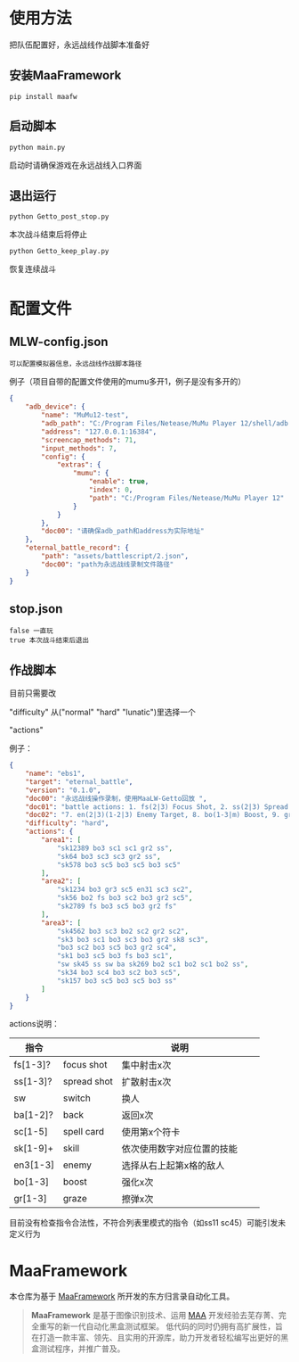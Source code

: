 # 使用方法
把队伍配置好，永远战线作战脚本准备好

## 安装MaaFramework

```pip install maafw```

## 启动脚本

```python main.py```

启动时请确保游戏在永远战线入口界面

## 退出运行

```python Getto_post_stop.py```

本次战斗结束后将停止

```python Getto_keep_play.py```

恢复连续战斗

# 配置文件
## MLW-config.json
    可以配置模拟器信息，永远战线作战脚本路径

例子（项目自带的配置文件使用的mumu多开1，例子是没有多开的）

```json
{
    "adb_device": {
        "name": "MuMu12-test",
        "adb_path": "C:/Program Files/Netease/MuMu Player 12/shell/adb.exe",
        "address": "127.0.0.1:16384",
        "screencap_methods": 71,
        "input_methods": 7,
        "config": {
            "extras": {
                "mumu": {
                    "enable": true,
                    "index": 0,
                    "path": "C:/Program Files/Netease/MuMu Player 12"
                }
            }
        },
        "doc00": "请确保adb_path和address为实际地址"
    },
    "eternal_battle_record": {
        "path": "assets/battlescript/2.json",
        "doc00": "path为永远战线录制文件路径"
    }
}
```

## stop.json
    false 一直玩
    true 本次战斗结束后退出
## 作战脚本
目前只需要改

 "difficulty" 从("normal" "hard" "lunatic")里选择一个

 "actions"

例子：
```json
{
    "name": "ebs1",
    "target": "eternal_battle",
    "version": "0.1.0",
    "doc00": "永远战线操作录制，使用MaaLW-Getto回放 ",
    "doc01": "battle actions: 1. fs(2|3) Focus Shot, 2. ss(2|3) Spread Shot, 3. sw Switch, 4. ba(2) Back, 5. sc(1-5) Spell Card, 6. sk(1-9) Skill,",
    "doc02": "7. en(2|3)(1-2|3) Enemy Target, 8. bo(1-3|m) Boost, 9. gr(1-3|m) Graze",
    "difficulty": "hard",
    "actions": {
        "area1": [
            "sk12389 bo3 sc1 sc1 gr2 ss",
            "sk64 bo3 sc3 sc3 gr2 ss",
            "sk578 bo3 sc5 bo3 sc5 bo3 sc5"
        ],
        "area2": [
            "sk1234 bo3 gr3 sc5 en31 sc3 sc2",
            "sk56 bo2 fs bo3 sc2 bo3 gr2 sc5",
            "sk2789 fs bo3 sc5 bo3 gr2 fs"
        ],
        "area3": [
            "sk4562 bo3 sc3 bo2 sc2 gr2 sc2",
            "sk3 bo3 sc1 bo3 sc3 bo3 gr2 sk8 sc3",
            "bo3 sc2 bo3 sc5 bo3 gr2 sc4",
            "sk1 bo3 sc5 bo3 fs bo3 sc1",
            "sw sk45 ss sw ba sk269 bo2 sc1 bo2 sc1 bo2 ss",
            "sk34 bo3 sc4 bo3 sc2 bo3 sc5",
            "sk157 bo3 sc5 bo3 sc5 bo3 ss"
        ]
    }
}
```

actions说明：

| 指令     	|             	| 说明                       	|   	|   	|
|----------	|-------------	|----------------------------	|---	|---	|
| fs[1-3]? 	| focus shot  	| 集中射击x次                	|   	|   	|
| ss[1-3]? 	| spread shot 	| 扩散射击x次                	|   	|   	|
| sw       	| switch      	| 换人                       	|   	|   	|
| ba[1-2]? 	| back        	| 返回x次                    	|   	|   	|
| sc[1-5]  	| spell card  	| 使用第x个符卡              	|   	|   	|
| sk[1-9]+ 	| skill       	| 依次使用数字对应位置的技能 	|   	|   	|
| en3[1-3] 	| enemy       	| 选择从右上起第x格的敌人    	|   	|   	|
| bo[1-3]  	| boost       	| 强化x次                    	|   	|   	|
| gr[1-3]  	| graze       	| 擦弹x次                    	|   	|   	|

目前没有检查指令合法性，不符合列表里模式的指令（如ss11 sc45）可能引发未定义行为

# MaaFramework

</div>

本仓库为基于 [MaaFramework](https://github.com/MaaXYZ/MaaFramework) 所开发的东方归言录自动化工具。

> **MaaFramework** 是基于图像识别技术、运用 [MAA](https://github.com/MaaAssistantArknights/MaaAssistantArknights) 开发经验去芜存菁、完全重写的新一代自动化黑盒测试框架。
> 低代码的同时仍拥有高扩展性，旨在打造一款丰富、领先、且实用的开源库，助力开发者轻松编写出更好的黑盒测试程序，并推广普及。